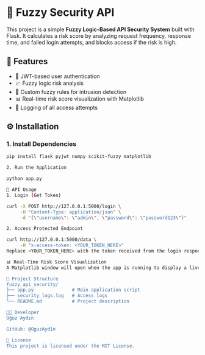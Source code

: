 # 🔐 Fuzzy Security API

This project is a simple **Fuzzy Logic-Based API Security System** built with Flask. It calculates a risk score by analyzing request frequency, response time, and failed login attempts, and blocks access if the risk is high.

## 🚀 Features

- 🔑 JWT-based user authentication
- 📈 Fuzzy logic risk analysis
- 🧠 Custom fuzzy rules for intrusion detection
- 📊 Real-time risk score visualization with Matplotlib
- 📂 Logging of all access attempts

## ⚙️ Installation

### 1. Install Dependencies

```bash
pip install flask pyjwt numpy scikit-fuzzy matplotlib

2. Run the Application

python app.py

🔐 API Usage
1. Login (Get Token)

curl -X POST http://127.0.0.1:5000/login \
     -H "Content-Type: application/json" \
     -d "{\"username\": \"admin\", \"password\": \"password123\"}"

2. Access Protected Endpoint

curl http://127.0.0.1:5000/data \
     -H "x-access-token: <YOUR_TOKEN_HERE>"
Replace <YOUR_TOKEN_HERE> with the token received from the login response.

📊 Real-Time Risk Score Visualization
A Matplotlib window will open when the app is running to display a live graph of the last 20 requests' risk scores.

📁 Project Structure
fuzzy_api_security/
├── app.py              # Main application script
├── security_logs.log   # Access logs
└── README.md           # Project description

👨‍💻 Developer
Oğuz Aydın

GitHub: @OguzAyd1n

📜 License
This project is licensed under the MIT License.

